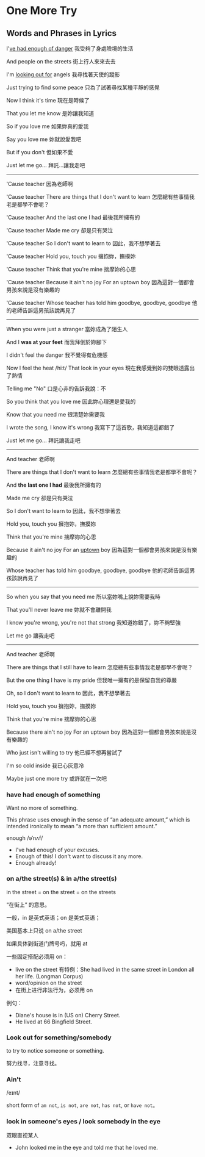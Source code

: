 # One More Try

## Words and Phrases in Lyrics

I'[ve had enough of danger](#have-had-enough-of-something)
我受夠了身處險境的生活

And people on the streets
街上行人來來去去

I'm [looking out for](#look-out-for-somethingsomebody) angels
我尋找著天使的蹤影

Just trying to find some peace
只為了試著尋找某種平靜的感覺

Now I think it's time
現在是時候了

That you let me know
是妳讓我知道

So if you love me
如果妳真的愛我

Say you love me
妳就說愛我吧

But if you don't
但如果不愛

Just let me go...
拜託...讓我走吧

---

'Cause teacher
因為老師啊

'Cause teacher
There are things that I don't want to learn
怎麼總有些事情我老是都學不會呢？

'Cause teacher
And the last one I had
最後我所擁有的

'Cause teacher
Made me cry
卻是只有哭泣

'Cause teacher
So I don't want to learn to
因此，我不想學著去

'Cause teacher
Hold you, touch you
擁抱妳，撫摸妳

'Cause teacher
Think that you're mine
揣摩妳的心思

'Cause teacher
Because it ain't no joy
For an uptown boy
因為這對一個都會男孩來說是沒有樂趣的

'Cause teacher
Whose teacher has told him goodbye, goodbye, goodbye
他的老師告訴這男孩該說再見了

---

When you were just a stranger
當妳成為了陌生人

And I **was at your feet**
而我拜倒於妳腳下

I didn't feel the danger
我不覺得有危機感

Now I feel the heat /hiːt/
That look in your eyes
現在我感覺到妳的雙眼透露出了熱情

Telling me "No"
口是心非的告訴我說：不

So you think that you love me
因此妳心理還是愛我的

Know that you need me
很清楚妳需要我

I wrote the song, I know it's wrong
我寫下了這首歌，我知道這都錯了

Just let me go...
拜託讓我走吧

---

And teacher
老師啊

There are things that I don't want to learn
怎麼總有些事情我老是都學不會呢？

And **the last one I had**
最後我所擁有的

Made me cry
卻是只有哭泣

So I don't want to learn to
因此，我不想學著去

Hold you, touch you
擁抱妳，撫摸妳

Think that you're mine
揣摩妳的心思

Because it ain't no joy
For an [uptown](https://weedyc.pixnet.net/blog/post/18085570) boy
因為這對一個都會男孩來說是沒有樂趣的

Whose teacher has told him goodbye, goodbye, goodbye
他的老師告訴這男孩該說再見了

---

So when you say that you need me
所以當妳嘴上說妳需要我時

That you'll never leave me
妳就不會離開我

I know you're wrong, you're not that strong
我知道妳錯了，妳不夠堅強

Let me go
讓我走吧

---

And teacher
老師啊

There are things that I still have to learn
怎麼總有些事情我老是都學不會呢？

But the one thing I have is my pride
但我唯一擁有的是保留自我的尊嚴

Oh, so I don't want to learn to
因此，我不想學著去

Hold you, touch you
擁抱妳，撫摸妳

Think that you're mine
揣摩妳的心思

Because there ain't no joy
For an uptown boy
因為這對一個都會男孩來說是沒有樂趣的

Who just isn't willing to try
他已經不想再嘗試了

I'm so cold inside
我已心灰意冷

Maybe just one more try
或許就在一次吧

### have had enough of something

Want no more of something.

This phrase uses enough in the sense of “an adequate amount,” which is intended ironically to mean “a more than sufficient amount.”

enough /əˈnʌf/

- I've had enough of your excuses.
- Enough of this! I don't want to discuss it any more.
- Enough already!

### on a/the street(s) & in a/the street(s)

in the street = on the street = on the streets

“在街上” 的意思。

一般，in 是英式英语；on 是美式英语；

美国基本上只说 on a/the street

如果具体到街道门牌号吗，就用 at

一些固定搭配必须用 on：

- live on the street
  有特例：She had lived in the same street in London all her life. (Longman Corpus)
- word/opinion on the street
- 在街上进行非法行为，必须用 on

例句：

- Diane's house is in (US on) Cherry Street.
- He lived at 66 Bingfield Street.

### Look out for something/somebody

to try to notice someone or something.

努力找寻，注意寻找。

### Ain't

/eɪnt/

short form of `am not`, `is not`, `are not`, `has not`, or `have not`。

### look in someone's eyes / look somebody in the eye

双眼直视某人

- John looked me in the eye and told me that he loved me.
